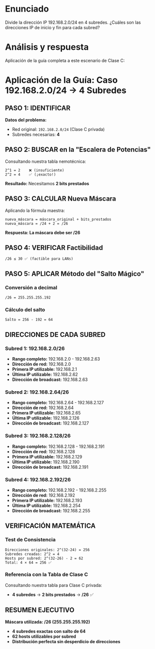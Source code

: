 # Enunciado

Divide la dirección IP 192.168.2.0/24 en 4 subredes. ¿Cuáles son las direcciones IP de inicio y fin para cada subred?

# Análisis y respuesta

Aplicación de la guía completa a este escenario de Clase C:

# Aplicación de la Guía: Caso 192.168.2.0/24 → 4 Subredes

## PASO 1: IDENTIFICAR
**Datos del problema:**

- Red original: `192.168.2.0/24` (Clase C privada)
- Subredes necesarias: **4**

## PASO 2: BUSCAR en la "Escalera de Potencias"
Consultando nuestra tabla nemotécnica:
```
2^1 = 2    ❌ (insuficiente)
2^2 = 4    ✅ (¡exacto!)
```

**Resultado:** Necesitamos **2 bits prestados**

## PASO 3: CALCULAR Nueva Máscara
Aplicando la fórmula maestra:
```
nueva_máscara = máscara_original + bits_prestados
nueva_máscara = /24 + 2 = /26
```

**Respuesta: La máscara debe ser /26**

## PASO 4: VERIFICAR Factibilidad
```
/26 ≤ 30 ✅ (factible para LANs)
```

## PASO 5: APLICAR Método del "Salto Mágico"

### Conversión a decimal

`/26 = 255.255.255.192`

### Cálculo del salto

```
Salto = 256 - 192 = 64
```

## DIRECCIONES DE CADA SUBRED

### **Subred 1: 192.168.2.0/26**

- **Rango completo:** 192.168.2.0 - 192.168.2.63
- **Dirección de red:** 192.168.2.0
- **Primera IP utilizable:** 192.168.2.1
- **Última IP utilizable:** 192.168.2.62
- **Dirección de broadcast:** 192.168.2.63

### **Subred 2: 192.168.2.64/26**

- **Rango completo:** 192.168.2.64 - 192.168.2.127
- **Dirección de red:** 192.168.2.64
- **Primera IP utilizable:** 192.168.2.65
- **Última IP utilizable:** 192.168.2.126
- **Dirección de broadcast:** 192.168.2.127

### **Subred 3: 192.168.2.128/26**

- **Rango completo:** 192.168.2.128 - 192.168.2.191
- **Dirección de red:** 192.168.2.128
- **Primera IP utilizable:** 192.168.2.129
- **Última IP utilizable:** 192.168.2.190
- **Dirección de broadcast:** 192.168.2.191

### **Subred 4: 192.168.2.192/26**

- **Rango completo:** 192.168.2.192 - 192.168.2.255
- **Dirección de red:** 192.168.2.192
- **Primera IP utilizable:** 192.168.2.193
- **Última IP utilizable:** 192.168.2.254
- **Dirección de broadcast:** 192.168.2.255

## VERIFICACIÓN MATEMÁTICA

### Test de Consistencia

```
Direcciones originales: 2^(32-24) = 256
Subredes creadas: 2^2 = 4
Hosts por subred: 2^(32-26) - 2 = 62
Total: 4 × 64 = 256 ✅
```

### Referencia con la Tabla de Clase C

Consultando nuestra tabla para Clase C privada:

- **4 subredes** → **2 bits prestados** → **/26** ✅

## RESUMEN EJECUTIVO

**Máscara utilizada: /26 (255.255.255.192)**

- **4 subredes exactas con salto de 64**
- **62 hosts utilizables por subred**
- **Distribución perfecta sin desperdicio de direcciones**

